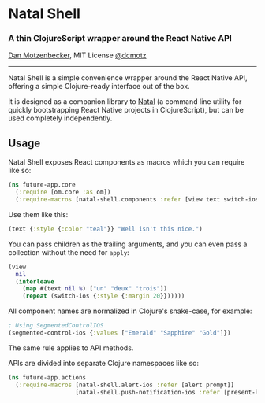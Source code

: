 # Natal Shell
### A thin ClojureScript wrapper around the React Native API
[Dan Motzenbecker](http://oxism.com), MIT License
[@dcmotz](https://twitter.com/dcmotz)

---

Natal Shell is a simple convenience wrapper around the React Native API,
offering a simple Clojure-ready interface out of the box.

It is designed as a companion library to [Natal](https://github.com/dmotz/natal)
(a command line utility for quickly bootstrapping React Native projects in
ClojureScript), but can be used completely independently.


## Usage

Natal Shell exposes React components as macros which you can require like so:

```clojure
(ns future-app.core
  (:require [om.core :as om])
  (:require-macros [natal-shell.components :refer [view text switch-ios image slider-ios]]))
```

Use them like this:

```clojure
(text {:style {:color "teal"}} "Well isn't this nice.")
```

You can pass children as the trailing arguments, and you can even pass a collection
without the need for `apply`:

```clojure
(view
  nil
  (interleave
    (map #(text nil %) ["un" "deux" "trois"])
    (repeat (switch-ios {:style {:margin 20}})))))
```

All component names are normalized in Clojure's snake-case, for example:

```clojure
; Using SegmentedControlIOS
(segmented-control-ios {:values ["Emerald" "Sapphire" "Gold"]})
```

The same rule applies to API methods.

APIs are divided into separate Clojure namespaces like so:

```clojure
(ns future-app.actions
  (:require-macros [natal-shell.alert-ios :refer [alert prompt]]
                   [natal-shell.push-notification-ios :refer [present-local-notification]]))
```
